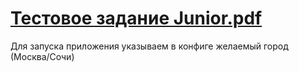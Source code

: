 # [Тестовое задание Junior.pdf](https://github.com/nikhabitmo/TechTaskNotissimus/files/14893426/Junior.pdf)
Для запуска приложения указываем в конфиге желаемый город (Москва/Сочи)
